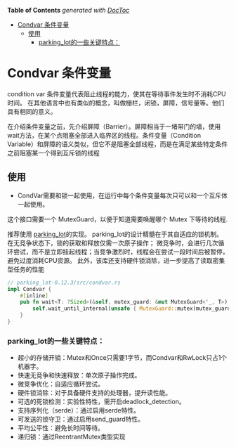<!-- START doctoc generated TOC please keep comment here to allow auto update -->
<!-- DON'T EDIT THIS SECTION, INSTEAD RE-RUN doctoc TO UPDATE -->
**Table of Contents**  *generated with [DocToc](https://github.com/thlorenz/doctoc)*

- [Condvar 条件变量](#condvar-%E6%9D%A1%E4%BB%B6%E5%8F%98%E9%87%8F)
  - [使用](#%E4%BD%BF%E7%94%A8)
    - [parking_lot的一些关键特点：](#parking_lot%E7%9A%84%E4%B8%80%E4%BA%9B%E5%85%B3%E9%94%AE%E7%89%B9%E7%82%B9)

<!-- END doctoc generated TOC please keep comment here to allow auto update -->

# Condvar 条件变量

condition var 条件变量代表阻止线程的能力，使其在等待事件发生时不消耗CPU时间。
在其他语言中也有类似的概念，叫做栅栏，闭锁，屏障，信号量等。他们具有相同的意义。

在介绍条件变量之前，先介绍屏障（Barrier）。屏障相当于一堵带门的墙，使用wait方法，在某个点阻塞全部进入临界区的线程。条件变量（Condition
Variable）和屏障的语义类似，但它不是阻塞全部线程，而是在满足某些特定条件之前阻塞某一个得到互斥锁的线程

## 使用

- CondVar需要和锁一起使用，在运行中每个条件变量每次只可以和一个互斥体一起使用。

这个接口需要一个 MutexGuard，以便于知道需要唤醒哪个 Mutex 下等待的线程.

推荐使用 [parking_lot](https://crates.io/crates/parking_lot)的实现。
parking_lot的设计精髓在于其自适应的锁机制。在无竞争状态下，锁的获取和释放仅需一次原子操作；
微竞争时，会进行几次循环尝试，而不是立即挂起线程；当竞争激烈时，线程会在尝试一段时间后被暂停，避免过度消耗CPU资源。
此外，该库还支持硬件锁消除，进一步提高了读取密集型任务的性能

```rust
// parking_lot-0.12.3/src/condvar.rs
impl Condvar {
    #[inline]
    pub fn wait<T: ?Sized>(&self, mutex_guard: &mut MutexGuard<'_, T>) {
        self.wait_until_internal(unsafe { MutexGuard::mutex(mutex_guard).raw() }, None);
    }
}
```

### parking_lot的一些关键特点：

- 超小的存储开销：Mutex和Once只需要1字节，而Condvar和RwLock只占1个机器字。
- 快速无竞争和快速释放：单次原子操作完成。
- 微竞争优化：自适应循环尝试。
- 硬件锁消除：对于具备硬件支持的处理器，提升读性能。
- 可选的死锁检测：实验性特性，需开启deadlock_detection。
- 支持序列化（serde）：通过启用serde特性。
- 可发送的锁守卫：通过启用send_guard特性。
- 平均公平性：避免长时间等待。
- 递归锁：通过ReentrantMutex类型实现
